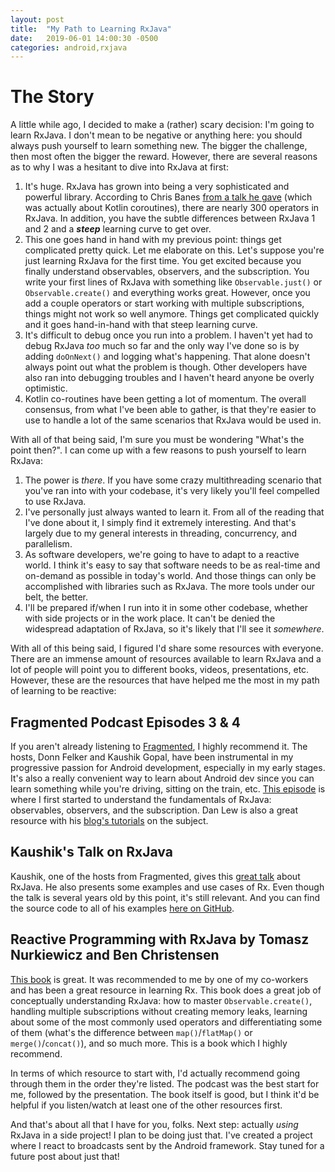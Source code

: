 ```yaml
---
layout: post
title:  "My Path to Learning RxJava"
date:   2019-06-01 14:00:30 -0500
categories: android,rxjava
---
```

# The Story
A little while ago, I decided to make a (rather) scary decision: I'm going to learn RxJava. I don't mean to be negative or anything here: you should always push yourself to learn something new. The bigger the challenge, then most often the bigger the reward. However, there are several  reasons as to why I was a hesitant to dive into RxJava at first:

1. It's huge. RxJava has grown into being a very sophisticated and powerful library. According to Chris Banes [from a talk he gave](https://www.youtube.com/watch?v=P7ov_r1JZ1g) (which was actually about Kotlin coroutines), there are nearly 300 operators in RxJava. In addition, you have the subtle differences between RxJava 1 and 2 and a **_steep_** learning curve to get over.
2. This one goes hand in hand with my previous point: things get complicated pretty quick. Let me elaborate on this. Let's suppose you're just learning RxJava for the first time. You get excited because you finally understand observables, observers, and the subscription. You write your first lines of RxJava with something like `Observable.just()` or `Observable.create()` and everything works great. However, once you add a couple operators or start working with multiple subscriptions, things might not work so well anymore. Things get complicated quickly and it goes hand-in-hand with that steep learning curve. 
3. It's difficult to debug once you run into a problem. I haven't yet had to debug RxJava _too_ much so far and the only way I've done so is by adding `doOnNext()` and logging what's happening. That alone doesn't always point out what the problem is though. Other developers have also ran into debugging troubles and I haven't heard anyone be overly optimistic.
4. Kotlin co-routines have been getting a lot of momentum. The overall consensus, from what I've been able to gather, is that they're easier to use to handle a lot of the same scenarios that RxJava would be used in.

With all of that being said, I'm sure you must be wondering "What's the point then?". I can come up with a few reasons to push yourself to learn RxJava:

1. The power is _there_. If you have some crazy multithreading scenario that you've ran into with your codebase, it's very likely you'll feel compelled to use RxJava.
2. I've personally just always wanted to learn it. From all of the reading that I've done about it, I simply find it extremely interesting. And that's largely due to my general interests in threading, concurrency, and parallelism.
3. As software developers, we're going to have to adapt to a reactive world. I think it's easy to say that software needs to be as real-time and on-demand as possible in today's world. And those things can only be accomplished with libraries such as RxJava. The more tools under our belt, the better.
4. I'll be prepared if/when I run into it in some other codebase, whether with side projects or in the work place. It can't be denied the widespread adaptation of RxJava, so it's likely that I'll see it _somewhere_.

With all of this being said, I figured I'd share some resources with everyone. There are an immense amount of resources available to learn RxJava and a lot of people will point you to different books, videos, presentations, etc. However, these are the resources that have helped me the most in my path of learning to be reactive:

## Fragmented Podcast Episodes 3 & 4
If you aren't already listening to [Fragmented](https://fragmentedpodcast.com/), I highly recommend it. The hosts, Donn Felker and Kaushik Gopal, have been instrumental in my progressive passion for Android development, especially in my early stages. It's also a really convenient way to learn about Android dev since you can learn something while you're driving, sitting on the train, etc. [This episode](https://fragmentedpodcast.com/episodes/3/) is where I first started to understand the fundamentals of RxJava: observables, observers, and the subscription. Dan Lew is also a great resource with his [blog's tutorials](https://blog.danlew.net/2014/09/15/grokking-rxjava-part-1/) on the subject.

## Kaushik's Talk on RxJava
Kaushik, one of the hosts from Fragmented, gives this [great talk](https://www.youtube.com/watch?v=k3D0cWyNno4&t=3218s) about RxJava. He also presents some examples and use cases of Rx. Even though the talk is several years old by this point, it's still relevant. And you can find the source code to all of his examples [here on GitHub](https://github.com/kaushikgopal/RxJava-Android-Samples).

## Reactive Programming with RxJava by Tomasz Nurkiewicz and Ben Christensen
[This book](https://www.amazon.com/Reactive-Programming-RxJava-Asynchronous-Applications/dp/1491931655/ref=sr_1_fkmrnull_1?crid=JDT6AK84KQQU&keywords=rxjava+oreilly&qid=1553962255&s=gateway&sprefix=oreilly+rxjava%2Caps%2C152&sr=8-1-fkmrnull) is great. It was recommended to me by one of my co-workers and has been a great resource in learning Rx. This book does a great job of conceptually understanding RxJava: how to master `Observable.create()`, handling multiple subscriptions without creating memory leaks, learning about some of the most commonly used operators and differentiating some of them (what's the difference between `map()`/`flatMap()` or `merge()`/`concat()`), and so much more. This is a book which I highly recommend.

In terms of which resource to start with, I'd actually recommend going through them in the order they're listed. The podcast was the best start for me, followed by the presentation. The book itself is good, but I think it'd be helpful if you listen/watch at least one of the other resources first.

And that's about all that I have for you, folks. Next step: actually _using_ RxJava in a side project! I plan to be doing just that. I've created a project where I react to broadcasts sent by the Android framework. Stay tuned for a future post about just that!
